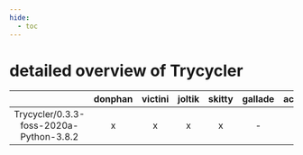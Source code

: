 ```yaml
---
hide:
  - toc
---
```


detailed overview of Trycycler
==============================

| |donphan|victini|joltik|skitty|gallade|accelgor|swalot|doduo|
| :---: | :---: | :---: | :---: | :---: | :---: | :---: | :---: | :---: |
|Trycycler/0.3.3-foss-2020a-Python-3.8.2|x|x|x|x|-|-|x|x|
